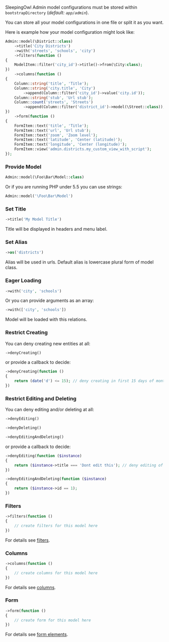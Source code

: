 SleepingOwl Admin model configurations must be stored within `bootstrapDirectory` (*default: `app/admin`*).

You can store all your model configurations in one file or split it as you want.

Here is example how your model configuration might look like:

```php
Admin::model(\District::class)
	->title('City Districts')
	->with('streets', 'schools', 'city')
	->filters(function ()
{
	ModelItem::filter('city_id')->title()->from(\City:class);
})
	->columns(function ()
{
	Column::string('title', 'Title');
	Column::string('city.title', 'City')
		->append(Column::filter('city_id')->value('city.id'));
	Column::string('stub', 'Url stub');
	Column::count('streets', 'Streets')
		->append(Column::filter('district_id')->model(\Street::class));
})
	->form(function ()
{
	FormItem::text('title', 'Title');
	FormItem::text('url', 'Url stub');
	FormItem::text('zoom', 'Zoom level');
	FormItem::text('latitude', 'Center (latitude)');
	FormItem::text('longitude', 'Center (longitude)');
	FormItem::view('admin.districts.my_custom_view_with_script');
});
```

### Provide Model

```php
Admin::model(\Foo\Bar\Model::class)
```

Or if you are running PHP under 5.5 you can use strings:

```php
Admin::model('\Foo\Bar\Model')
```

### Set Title

```php
->title('My Model Title')
```

Title will be displayed in headers and menu label.

### Set Alias

```php
->as('districts')
```

Alias will be used in urls. Default alias is lowercase plural form of model class.

### Eager Loading

```php
->with('city', 'schools')
```

Or you can provide arguments as an array:

```php
->with(['city', 'schools'])
```

Model will be loaded with this relations.

### Restrict Creating

You can deny creating new entities at all:

```php
->denyCreating()
```

or provide a callback to decide:

```php
->denyCreating(function ()
{
	return (date('d') <= 15); // deny creating in first 15 days of month
})
```

### Restrict Editing and Deleting

You can deny editing and/or deleting at all:

```php
->denyEditing()
```

```php
->denyDeleting()
```

```php
->denyEditingAndDeleting()
```

or provide a callback to decide:

```php
->denyEditing(function ($instance)
{
	return ($instance->title === 'Dont edit this'); // deny editing of entities by condition
})
```

```php
->denyEditingAndDeleting(function ($instance)
{
	return ($instance->id == 1);
})
```

### Filters

```php
->filters(function ()
{
	// create filters for this model here
})
```

For details see [filters](../Filters/Overview.html).

### Columns

```php
->columns(function ()
{
	// create columns for this model here
})
```

For details see [columns](../Columns/Overview.html).

### Form

```php
->form(function ()
{
	// create form for this model here
})
```

For details see [form elements](../Form_Elements/Overview.html).